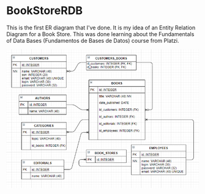 # BookStoreRDB
This is the first ER diagram that I've done.
It is my idea of an Entity Relation Diagram for a Book Store.
This was done learning about the Fundamentals of Data Bases (Fundamentos de Bases de Datos) course from Platzi.

![BookStoreER](BookStore.PNG)
